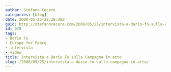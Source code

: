 ```yaml
---
author: Stefano Cecere
categories: [blog]
date: 2008-05-25T22:28:38Z
guid: http://stefanocecere.com/2008/05/25/intervista-a-dario-fo-sulla-campagna-in-atto/
id: 978
tags:
- Dario Fo
- Europe for Peace
- intervista
- video
title: Intervista a Dario Fo sulla Campagna in atto
slug: /2008/05/25/intervista-a-dario-fo-sulla-campagna-in-atto/
---
```


